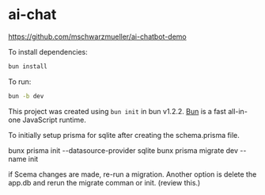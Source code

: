 # ai-chat
https://github.com/mschwarzmueller/ai-chatbot-demo

To install dependencies:

```bash
bun install
```

To run:

```bash
bun -b dev
```

This project was created using `bun init` in bun v1.2.2. [Bun](https://bun.sh) is a fast all-in-one JavaScript runtime.


To initially setup prisma for sqlite after creating the schema.prisma file.

 bunx prisma init --datasource-provider sqlite
 bunx prisma migrate dev --name init

 if Scema changes are made, re-run a migration. Another option is delete the app.db and rerun the migrate comman or init. (review this.)
